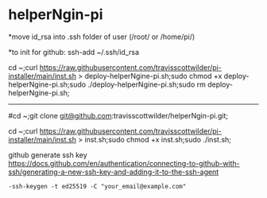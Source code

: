 # helperNgin-pi



*move id_rsa into .ssh folder of user (/root/ or /home/pi/)

*to init for github:
	ssh-add ~/.ssh/id_rsa










cd ~;curl https://raw.githubusercontent.com/travisscottwilder/pi-installer/main/inst.sh > deploy-helperNgine-pi.sh;sudo chmod +x deploy-helperNgine-pi.sh;sudo ./deploy-helperNgine-pi.sh;sudo rm deploy-helperNgine-pi.sh;










------




#cd ~;git clone git@github.com:travisscottwilder/helperNgin-pi.git;





cd ~;curl https://raw.githubusercontent.com/travisscottwilder/pi-installer/main/inst.sh > inst.sh;sudo chmod +x inst.sh;sudo ./inst.sh;














github generate ssh key
	https://docs.github.com/en/authentication/connecting-to-github-with-ssh/generating-a-new-ssh-key-and-adding-it-to-the-ssh-agent
	
	-ssh-keygen -t ed25519 -C "your_email@example.com"


